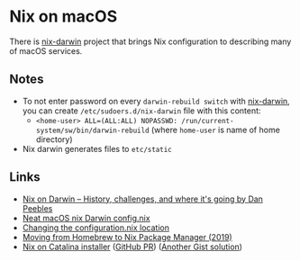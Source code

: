 # Nix on macOS

There is [nix-darwin](https://github.com/LnL7/nix-darwin) project that brings Nix configuration to describing many of macOS services.

## Notes

- To not enter password on every `darwin-rebuild switch` with [nix-darwin](https://github.com/LnL7/nix-darwin), you can create `/etc/sudoers.d/nix-darwin` file with this content:
  - `<home-user> ALL=(ALL:ALL) NOPASSWD: /run/current-system/sw/bin/darwin-rebuild` (where `home-user` is name of home directory)
- Nix darwin generates files to `etc/static`

## Links

- [Nix on Darwin – History, challenges, and where it's going by Dan Peebles](https://www.youtube.com/watch?v=73mnPBLL_20)
- [Neat macOS nix Darwin config.nix](https://github.com/LnL7/nix-darwin/blob/master/modules/examples/lnl.nix)
- [Changing the configuration.nix location](https://github.com/LnL7/nix-darwin/wiki/Changing-the-configuration.nix-location)
- [Moving from Homebrew to Nix Package Manager (2019)](https://www.softinio.com/post/moving-from-homebrew-to-nix-package-manager/)
- [Nix on Catalina installer](https://static.domenkozar.com/install-catalina) ([GitHub PR](https://github.com/NixOS/nix/pull/3212)) ([Another Gist solution](https://gist.github.com/rabbitonweb/7a12d61294669f0958ebcf1eac347304))
